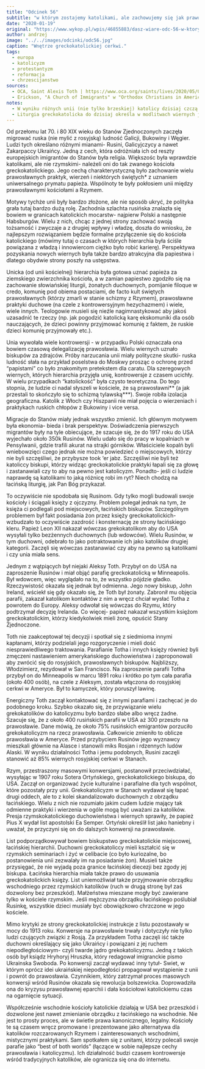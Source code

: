 ```yaml
---
title: "Odcinek 56"
subtitle: "w którym zostajemy katolikami, ale zachowujemy się jak prawosławni a łacinnicy mają problem."
date: "2020-01-19"
original: "https://www.wykop.pl/wpis/46855883/dasz-wiare-odc-56-w-ktorym-zostajemy-katolikami-al/"
author: andrzej
image: "../../images/odcinki/odc56.jpg"
caption: "Wnętrze greckokatolickiej cerkwi."
tags:
  - europa
  - katolicyzm
  - protestantyzm
  - reformacja
  - chrzescijanstwo
sources:
  - OCA, Saint Alexis Toth | https://www.oca.org/saints/lives/2020/05/07/101300-repose-of-saint-alexis-toth-confessor-and-defender-of-orthodoxy
  - Erickson, "A Church of Immigrants" w "Orthodox Christians in America"
notes:
  - W wyniku różnych unii (nie tylko brzeskiej) katolicy dzisiaj czczą takich prawosławnych świętych jak np. Grzegorz Palamas, Sergiusz z Radoneża, Serafin z Sarowa, czy Stefan z Permu. Oficjalne wytłumaczenie tego fenomenu jest takie, że oni rzekomo “nie wiedzieli o schizmie”, co jest oczywiście niemożliwe. Szkoda, że Marek z Efezu został kanonizowany przez cerkiew dopiero w XVIII wieku. Gdyby stało się to wcześniej byłaby szansa na to, że człowiek, który nazwał katolików “łacińskimi diabłami” byłby dzisiaj czczony przez Rzym.
  - Liturgia greckokatolicka do dzisiaj określa w modlitwach wiernych jako prawosławnych chrześcijan. Zabawne jest to, że jej tłumacze na polski starają się ten fakt ukryć. Wersja polska- "Was i wszystkich chrześcijan niech wspomni...". Wersja oryginalna- "Вас и всех православных христиан‚ да помянет..." [transliteracja "Vas i vsekh pravoslavnykh khristian‚ da pomyanet..."]. Poprawnie przetłumaczone- "Was i wszystkich prawosławnych chrześcijan niech wspomni..."
---
```


Od przełomu lat 70. i 80 XIX wieku do Stanów Zjednoczonych zaczęła migrować ruska (nie mylić z rosyjską) ludność Galicji, Bukowiny i Węgier. Ludzi tych określano różnymi mianami- Rusini, Galicyjczycy a nawet Zakarpaccy Ukraińcy. Jedną z cech, która odróżniała ich od reszty europejskich imigrantów do Stanów była religia. Większośc była wprawdzie katolikami, ale nie rzymskimi- należeli oni do tak zwanego kościoła greckokatolickiego. Jego cechą charakterystyczną było zachowanie wielu prawosławnych praktyk, wierzeń i niektórych świętych\* z uznaniem uniwersalnego prymatu papieża. Wspólnoty te były pokłosiem unii między prawosławnymi kościołami a Rzymem.

Motywy tychże unii były bardzo złożone, ale nie sposób ukryć, że polityka grała tutaj bardzo dużą rolę. Zachodnia szlachta rusińska znalazła się bowiem w granicach katolickich mocarstw- najpierw Polski a następnie Habsburgów. Wielu z nich, chcąc z jednej strony zachować swoją tożsamość i zwyczaje a z drugiej wpływy i władzę, doszła do wniosku, że najlepszym rozwiązaniem będzie formalne przyłączenie się do kościoła katolickiego (mówimy tutaj o czasach w których hierarchia była ściśle powiązana z władzą i innowiercom ciężko było robić karierę). Perspektywa pozyskania nowych wiernych była także bardzo atrakcyjna dla papiestwa i dlatego obydwie strony poszły na ustępstwa.

Unicka (od unii kościelnej) hierarchia była gotowa uznać papieża za ziemskiego zwierzchnika kościoła, a w zamian papiestwo zgodziło się na zachowanie słowiańskiej liturgii, żonatych duchownych, pomijanie filoque w credo, komunię pod obiema postaciami, de facto kult świętych prawosławnych (którzy zmarli w stanie schizmy z Rzymem), prawosławne praktyki duchowe (na czele z kontrowersyjnym hezychazmem) i wiele, wiele innych. Teologowie musieli się nieźle nagimnastykować aby jakoś uzasadnić te rzeczy (np. jak pogodzić katolicką karę ekskomuniki dla osób nauczających, że dzieci powinny przyjmować komunię z faktem, że ruskie dzieci komunię przyjmowały etc.).

Unia wywołała wiele kontrowersji - w przypadku Polski oznaczała ona bowiem czasową delegalizację prawosławia. Wielu wiernych uznało biskupów za zdrajców. Próby narzucania unii miały polityczne skutki- ruska ludność słała na przykład poselstwa do Moskwy prosząc o ochronę przed “papistami” co było znakomitym pretekstem dla caratu. Dla szeregowych wiernych, których hierarchia przyjęła unię, kontrowersje z czasem ucichły. W wielu przypadkach “katolickość” była czysto teoretyczna. Do tego stopnia, że ludzie ci nadal słyszeli w kościele, że są prawosławni** (a jak przestali to skończyło się to schizmą tylawską\***). Swoje robiła izolacja geograficzna. Katolik z Włoch czy Hiszpanii nie miał pojęcia o wierzeniach i praktykach ruskich chłopów z Bukowiny i vice versa.

Migracje do Stanów miały jednak wszystko zmienić. Ich głównym motywem była ekonomia- bieda i brak perspektyw. Doświadczenia pierwszych migrantów były na tyle obiecujące, że szacuje się, że do 1917 roku do USA wyjechało około 350k Rusinów. Wielu udało się do pracy w kopalniach w Pensylwanii, gdzie trafili akurat na strajki górników. Właściciele kopalń byli wniebowzięci czego jednak nie można powiedzieć o miejscowych, którzy nie byli szczęśliwi, że przybysze took ‘er jabz. Szczęśliwi nie byli też katoliccy biskupi, którzy widząc greckokatolickie praktyki łapali się za głowę i zastanawiali czy to aby na pewno jest katolicyzm. Ponadto- jeśli ci ludzie naprawdę są katolikami to jaką różnicę robi im ryt? Niech chodzą na łacińską liturgię, jak Pan Bóg przykazał.

To oczywiście nie spodobała się Rusinom. Gdy tylko mogli budowali swoje kościoły i ściągali księży z ojczyzny. Problem polegał jednak na tym, że księża ci podlegali pod miejscowych, łacińskich biskupów. Szczególnym problemem był fakt posiadania żon przez księży greckokatolickich- wzbudzało to oczywiście zazdrość i konsternację ze strony łacińskiego kleru. Papież Leon XII nakazał wówczas grekokatolikom aby do USA wysyłali tylko bezżennych duchownych (lub wdowców). Wielu Rusinów, w tym duchowni, odebrało to jako potraktowanie ich jako katolików drugiej kategorii. Zaczęli się wówczas zastanawiać czy aby na pewno są katolikami i czy unia miała sens.

Jednym z wątpiących był niejaki Aleksy Toth. Przybył on do USA na zaproszenie Rusinów i miał objąć parafię greckokatolicką w Minneapolis. Był wdowcem, więc wyglądało na to, że wszystko pójdzie gładko. Rzeczywistość okazała się jednak był odmienna. Jego nowy biskup, John Ireland, wściekł się gdy okazało się, że Toth był żonaty. Zabronił mu objęcia parafii, zakazał katolikom kontaktów z nim a wręcz chciał wysłać Totha z powrotem do Europy. Aleksy odwołał się wówczas do Rzymu, który podtrzymał decyzję Irelanda. Co więcej- papież nakazał wszystkim księżom greckokatolickim, którzy kiedykolwiek mieli żonę, opuścić Stany Zjednoczone.

Toth nie zaakceptował tej decyzji i spotkał się z siedmioma innymi kapłanami, którzy podzielali jego rozgoryczenie i mieli dość niesprawiedliwego traktowania. Parafianie Totha i innych księży również byli zmęczeni nastawieniem amerykańskiego duchowieństwa i zaproponowali aby zwrócić się do rosyjskich, prawosławnych biskupów. Najbliższy, Włodzimierz, rezydował w San Francisco. Na zaproszenie parafii Totha przybył on do Minneapolis w marcu 1891 roku i krótko po tym cała parafia (około 400 osób), na czele z Aleksym, została włączona do rosyjskiej cerkwi w Ameryce. Był to kamyczek, który poruszył lawinę.

Energiczny Toth zaczął kontaktować się z innymi parafiami i zachęcać je do podobnego kroku. Szybko okazało się, że przywiązanie wielu grekokatolików do katolicyzmu było bardzo słabe albo wręcz żadne. Szacuje się, że z około 400 rusińskich parafii w USA aż 300 przeszło na prawosławie. Dane mówią, że około 75% rusińskich emigrantów porzuciło grekokatolicyzm na rzecz prawosławia. Całkowicie zmieniło to oblicze prawosławia w Ameryce. Przed przybyciem Rusinów jego wyznawcy mieszkali głównie na Alasce i stanowili miks Rosjan i rdzennych ludów Alaski. W wyniku działalności Totha i jemu podobnych, Rusini zaczęli stanowić aż 85% wiernych rosyjskiej cerkwi w Stanach.

Rzym, przestraszony masowymi konwersjami, postanowił przeciwdziałać, wysyłając w 1907 roku Sotera Ortyńskiego, greckokatolickiego biskupa, do USA. Zaczął on organizować życie kulturalne i parafialne dla tych wspólnot, które pozostały przy unii. Grekokatolicyzm w Stanach wydawał się łapać drugi oddech, ale to z kolei skandalizowało duchownych z obrządku łacińskiego. Wielu z nich nie rozumiało jakim cudem ludzie mający tak odmienne praktyki i wierzenia w ogóle mogą być uważani za katolików. Presja rzymskokatolickiego duchowieństwa i wiernych sprawiły, że papież Pius X wydał list apostolski Ea Semper. Ortyński określił list jako haniebny i uważał, że przyczyni się on do dalszych konwersji na prawosławie.

List podporządkowywał bowiem biskupstwo greckokatolickie miejscowej, łacińskiej hierarchii. Duchowni greckokatoliccy mieli kształcić się w rzymskich seminariach i żyć w celibacie (co było kuriozalne, bo postanowienia unii zezwalały im na posiadanie żon). Musieli także przysięgać, że nie wyjadą poza granice łacińskiej diecezji bez zgody jej biskupa. Łacińska hierarchia miała także prawo do usuwania greckokatolickich księży. List uniemożliwiał także przyjmowanie obrządku wschodniego przez rzymskich katolików (ruch w drugą stronę był zaś dozwolony bez przeszkód). Małżeństwa mieszane mogły być zawierane tylko w kościele rzymskim. Jeśli mężczyzna obrządku łacińskiego poślubiał Rusinkę, wszystkie dzieci musiały być obowiązkowo chrzczone w jego kościele.

Mimo krytyki ze strony greckokatolickiej instrukcje z listu pozostawały w mocy do 1913 roku. Konwersje na prawosławie trwały i dotyczyły nie tylko ludzi czujących związki z Rosją. Za przykładem Totha zaczęli iść także duchowni określający się jako Ukraińcy i powiązani z jej ruchem niepodległościowym- czyli twarde jądro grekokatolicyzmu. Jedną z takich osób był ksiądz Hryhoryj Hruszka, który redagował imigranckie pismo Ukrainska Swoboda. Po konwersji zaczął wydawać inny tytuł- Swiet, w którym oprócz idei ukraińskiej niepodległości propagował wystąpienie z unii i powrót do prawosławia. Czynnikiem, który zatrzymał proces masowych konwersji wśród Rusinów okazała się rewolucja bolszewicka. Doprowadziła ona do kryzysu prawosławnej eparchii i dała kościołowi katolickiemu czas na ogarnięcie sytuacji.

Współcześnie wschodnie kościoły katolickie działają w USA bez przeszkód i dozwolone jest nawet zmienianie obrządku z łacińskiego na wschodnie. Nie jest to prosty proces, ale w świetle prawa kanonicznego, legalny. Kościoły te są czasem wręcz promowane i prezentowane jako alternatywa dla katolików rozczarowanych Rzymem i zainteresowanych wschodnimi, mistycznymi praktykami. Sam spotkałem się z unitami, którzy polecali swoje parafie jako “best of both worlds” (łączące w sobie najlepsze cechy prawosławia i katolicyzmu). Ich działalność budzi czasem kontrowersje wśród tradycyjnych katolików, ale ogranicza się ona do internetu.
